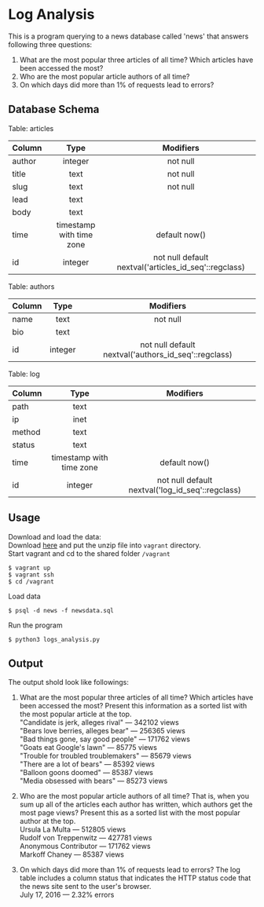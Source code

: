 # Log Analysis

This is a program querying to a news database called 'news' that answers following three questions:
1. What are the most popular three articles of all time? Which articles have been accessed the most?
2. Who are the most popular article authors of all time?
3. On which days did more than 1% of requests lead to errors?

## Database Schema
Table: articles

| Column        | Type                     | Modifiers                                             |
| ------------- |:------------------------:|:-----------------------------------------------------:|
| author        | integer                  | not null                                              |
| title         | text                     | not null                                              |
| slug          | text                     | not null                                              |
| lead          | text                     |                                                       |
| body          | text                     |                                                       |
| time          | timestamp with time zone | default now()                                         |
| id            | integer                  | not null default nextval('articles_id_seq'::regclass) |


Table: authors

| Column        | Type           | Modifiers  |
| ------------- |:-------------:| :-----:|
|name | text | not null |
|bio | text | |
|id | integer | not null default nextval('authors_id_seq'::regclass) |

Table: log

| Column        | Type           | Modifiers  |
| ------------- |:-------------:| :-----:|
| path | text  | |
| ip | inet | |
| method | text | |
| status | text | |
| time | timestamp with time zone | default now() |
| id | integer | not null default nextval('log_id_seq'::regclass) |

## Usage
Download and load the data:<br />
Download [here](https://d17h27t6h515a5.cloudfront.net/topher/2016/August/57b5f748_newsdata/newsdata.zip) and put the unzip file into `vagrant` directory.<br />
Start vagrant and cd to the shared folder `/vagrant`
```
$ vagrant up
$ vagrant ssh
$ cd /vagrant
```
Load data
```
$ psql -d news -f newsdata.sql
```
Run the program
```
$ python3 logs_analysis.py
```

## Output
The output shold look like followings:

1. What are the most popular three articles of all time? Which articles have been accessed the most? Present this information as a sorted list with the most popular article at the top.<br />
"Candidate is jerk, alleges rival" — 342102 views<br />
"Bears love berries, alleges bear" — 256365 views<br />
"Bad things gone, say good people" — 171762 views<br />
"Goats eat Google's lawn" — 85775 views<br />
"Trouble for troubled troublemakers" — 85679 views<br />
"There are a lot of bears" — 85392 views<br />
"Balloon goons doomed" — 85387 views<br />
"Media obsessed with bears" — 85273 views<br />

2. Who are the most popular article authors of all time? That is, when you sum up all of the articles each author has written, which authors get the most page views? Present this as a sorted list with the most popular author at the top.<br />
Ursula La Multa — 512805 views<br />
Rudolf von Treppenwitz — 427781 views<br />
Anonymous Contributor — 171762 views<br />
Markoff Chaney — 85387 views<br />

3. On which days did more than 1% of requests lead to errors? The log table includes a column status that indicates the HTTP status code that the news site sent to the user's browser.<br />
July 17, 2016 — 2.32% errors<br />

